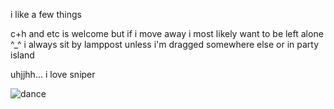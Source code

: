 
i like a few things

c+h and etc is welcome but if i move away i most likely want to be left alone ^_^
i always sit by lamppost unless i'm dragged somewhere else or in party island

uhjjhh... i love sniper

![dance](https://github.com/MellowAmaryllis/MellowAmaryllis/assets/166118914/1083ea3c-589d-46cd-b28e-a5bbfa59c007)
